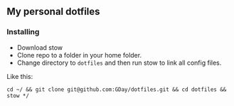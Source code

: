 ## My personal dotfiles

### Installing
* Download stow
* Clone repo to a folder in your home folder.
* Change directory to `dotfiles` and then run stow to link all config files.

Like this:

```
cd ~/ && git clone git@github.com:GDay/dotfiles.git && cd dotfiles && stow */
```
